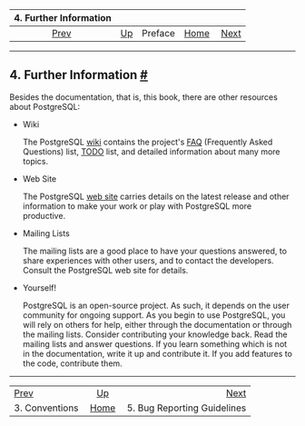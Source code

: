 <!--?xml version="1.0" encoding="UTF-8" standalone="no"?-->

|          4. Further Information         |                              |         |                                                       |                                                           |
| :-------------------------------------: | :--------------------------- | :-----: | ----------------------------------------------------: | --------------------------------------------------------: |
| [Prev](notation.html "3. Conventions")  | [Up](preface.html "Preface") | Preface | [Home](index.html "PostgreSQL 17devel Documentation") |  [Next](bug-reporting.html "5. Bug Reporting Guidelines") |

***

## 4. Further Information [#](#RESOURCES)

Besides the documentation, that is, this book, there are other resources about PostgreSQL:

* Wiki

    The PostgreSQL [wiki](https://wiki.postgresql.org) contains the project's [FAQ](https://wiki.postgresql.org/wiki/Frequently_Asked_Questions) (Frequently Asked Questions) list, [TODO](https://wiki.postgresql.org/wiki/Todo) list, and detailed information about many more topics.

* Web Site

    The PostgreSQL [web site](https://www.postgresql.org) carries details on the latest release and other information to make your work or play with PostgreSQL more productive.

* Mailing Lists

    The mailing lists are a good place to have your questions answered, to share experiences with other users, and to contact the developers. Consult the PostgreSQL web site for details.

* Yourself!

    PostgreSQL is an open-source project. As such, it depends on the user community for ongoing support. As you begin to use PostgreSQL, you will rely on others for help, either through the documentation or through the mailing lists. Consider contributing your knowledge back. Read the mailing lists and answer questions. If you learn something which is not in the documentation, write it up and contribute it. If you add features to the code, contribute them.

***

|                                         |                                                       |                                                           |
| :-------------------------------------- | :---------------------------------------------------: | --------------------------------------------------------: |
| [Prev](notation.html "3. Conventions")  |              [Up](preface.html "Preface")             |  [Next](bug-reporting.html "5. Bug Reporting Guidelines") |
| 3. Conventions                          | [Home](index.html "PostgreSQL 17devel Documentation") |                               5. Bug Reporting Guidelines |
